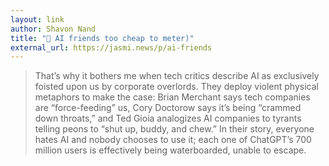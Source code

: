 ```yaml
---
layout: link
author: Shavon Nand
title: "🌻 AI friends too cheap to meter)"
external_url: https://jasmi.news/p/ai-friends
---
```


> That’s why it bothers me when tech critics describe AI as exclusively foisted upon us by corporate overlords. They deploy violent physical metaphors to make the case: Brian Merchant says tech companies are “force-feeding” us, Cory Doctorow says it’s being “crammed down throats,” and Ted Gioia analogizes AI companies to tyrants telling peons to “shut up, buddy, and chew.” In their story, everyone hates AI and nobody chooses to use it; each one of ChatGPT’s 700 million users is effectively being waterboarded, unable to escape.
